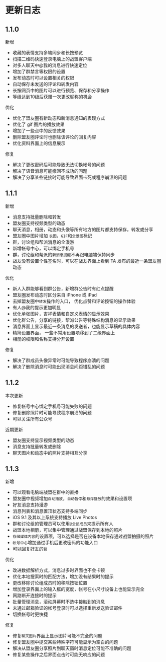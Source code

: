 # 更新日志

## 1.1.0

新增

- 收藏的表情支持多端同步和长按预览
- 扫描二维码快速登录电脑上的战盟客户端
- 对多人聊天中@我的消息进行快速定位
- 增加了群禁言等权限的设置
- 发布动态时可以设置相关的权限
- 自动保存未发送的评论和转发内容
- 长按网页中的图片可以进行预览、保存和分享操作
- 等级达到10级后获赠一次更改昵称的机会

优化

- 优化了盟友圈有新动态和新消息通知的表现方式
- 优化了 gif 图片的播放效果
- 增加了一些点中的反馈效果
- 删除盟友圈评论时也删除该评论的回复内容
- 优化资料界面上的信息展示

修复

- 解决了更改密码后可能导致无法切换帐号的问题
- 解决了语音消息可能撤回不成功的问题
- 解决了分享某些链接时可能导致界面卡死或程序崩溃的问题

## 1.1.1

新增

- 消息支持批量删除和转发
- 盟友圈支持视频类型的动态
- 聊天消息，相册，动态和头像等所有地方的图片都支持保存，转发或分享
- 盟友圈中图片增加 `长图`，`GIF`和`全景图`标记
- 群，讨论组和帮派消息的全漫游
- 新增帐号中心，可以绑定手机号
- 群，讨论组和帮派的`新消息提醒`不再跟电脑端保持同步
- 战友没有设置个性签名时，可以在战友界面上看到 TA 发布的最近一条盟友圈动态

优化

- 新人入群能够看到群公告，新增群公告时有红点提醒
- 盟友圈发布动态时区分来自 iPhone 或 iPad
- 去掉盟友圈中`转发`操作的入口， 优化点赞和评论按钮的操作体验
- 有人@我的提示更加明显
- 优化单张图片，吉祥表情和自定义表情的显示效果
- 优化群公告，分享的链接，帮派公告等特殊结构消息的显示效果
- 消息界面上显示最近一条消息的发送者，也能显示草稿的具体内容
- 精简设置界面， 一些不常用设置项移到了二级界面上
- 相册的权限和名称支持分开设置

修复

- 解决了群成员头像异常时可能导致程序崩溃的问题
- 解决了删除消息时可能出现消息间距错乱的问题

## 1.1.2

本次更新

- 修复帐号中心绑定手机号可能失败的问题
- 修复删除照片时可能导致程序崩溃的问题
- 可以关注所有公众号

近期更新

- 盟友圈支持显示视频类型的动态
- 消息支持批量转发或删除
- 聊天图片和动态中的照片支持相互分享

## 1.1.3

新增

- 可以观看电脑端战盟在群中的直播
- 盟友圈中视频增加`自动播放`，`自动暂停`和`悬浮播放`的效果和设置项
- 好友消息支持漫游
- 消息列表和消息置顶状态支持多端同步
- iOS 9.1 及其以上系统支持播放 Live Photos
- 群和讨论组的管理员可以使用`@全部成员`来提示所有人
- 战盟本地相册，可以集中管理通过战盟保存到本地的照片
- `存储媒体内容`的设置项，可以选择是否在设备本地保存通过战盟拍摄的照片
- `帐号中心`增加通过手机后更改密码的功能入口
- 可以回复好友的`赞`

优化

- 改进数据解析方式，消息过多时界面也不会卡顿
- 优化本地搜索时的匹配方法，增加没有结果时的提示
- 更改移除讨论组成员时的移除按钮位置
- 增加登录界面上的输入框的宽度，帐号在小尺寸设备上也能显示完全
- 网路断开连接时的提示
- 批量管理消息，滚动屏幕时不选中接触到的消息
- 未通过邮箱验证的帐号登录时可以选择重新发送验证邮件
- 切换帐号时更快捷

修复

- 修复`聊天图片`界面上显示图片可能不完全的问题
- 修复盟友圈中提交某些特殊字符可能显示为空白的问题
- 解决从盟友圈分享照片到聊天窗时消息定位可能不准确的问题
- 修复某些操作之后界面点击时可能无响应的问题